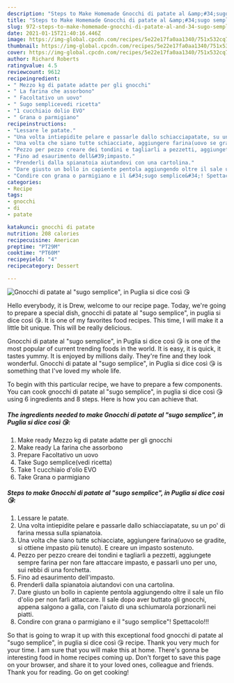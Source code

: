 ```yaml
---
description: "Steps to Make Homemade Gnocchi di patate al &amp;#34;sugo semplice&amp;#34;, in Puglia si dice così 😘"
title: "Steps to Make Homemade Gnocchi di patate al &amp;#34;sugo semplice&amp;#34;, in Puglia si dice così 😘"
slug: 972-steps-to-make-homemade-gnocchi-di-patate-al-and-34-sugo-semplice-and-34-in-puglia-si-dice-cosi
date: 2021-01-15T21:40:16.446Z
image: https://img-global.cpcdn.com/recipes/5e22e17fa0aa1340/751x532cq70/gnocchi-di-patate-al-sugo-semplice-in-puglia-si-dice-cosi-😘-recipe-main-photo.jpg
thumbnail: https://img-global.cpcdn.com/recipes/5e22e17fa0aa1340/751x532cq70/gnocchi-di-patate-al-sugo-semplice-in-puglia-si-dice-cosi-😘-recipe-main-photo.jpg
cover: https://img-global.cpcdn.com/recipes/5e22e17fa0aa1340/751x532cq70/gnocchi-di-patate-al-sugo-semplice-in-puglia-si-dice-cosi-😘-recipe-main-photo.jpg
author: Richard Roberts
ratingvalue: 4.5
reviewcount: 9612
recipeingredient:
- " Mezzo kg di patate adatte per gli gnocchi"
- " La farina che assorbono"
- " Facoltativo un uovo"
- " Sugo semplicevedi ricetta"
- "1 cucchiaio dolio EVO"
- " Grana o parmigiano"
recipeinstructions:
- "Lessare le patate."
- "Una volta intiepidite pelare e passarle dallo schiacciapatate, su un po&#39; di farina messa sulla spianatoia."
- "Una volta che siano tutte schiacciate, aggiungere farina(uovo se gradite, si ottiene impasto più tenuto). E creare un impasto sostenuto."
- "Pezzo per pezzo creare dei tondini e tagliarli a pezzetti, aggiungete sempre farina per non fare attaccare impasto, e passarli uno per uno, sui rebbi di una forchetta."
- "Fino ad esaurimento dell&#39;impasto."
- "Prenderli dalla spianatoia aiutandovi con una cartolina."
- "Dare giusto un bollo in capiente pentola aggiungendo oltre il sale un filo d&#39;olio per non farli attaccare. Il sale dopo aver buttato gli gnocchi, appena salgono a galla, con l&#39;aiuto di una schiumarola porzionarli nei piatti."
- "Condire con grana o parmigiano e il &#34;sugo semplice&#34;! Spettacolo!!!"
categories:
- Recipe
tags:
- gnocchi
- di
- patate

katakunci: gnocchi di patate 
nutrition: 208 calories
recipecuisine: American
preptime: "PT29M"
cooktime: "PT60M"
recipeyield: "4"
recipecategory: Dessert

---
```



![Gnocchi di patate al &#34;sugo semplice&#34;, in Puglia si dice così 😘](https://img-global.cpcdn.com/recipes/5e22e17fa0aa1340/751x532cq70/gnocchi-di-patate-al-sugo-semplice-in-puglia-si-dice-cosi-😘-recipe-main-photo.jpg)

Hello everybody, it is Drew, welcome to our recipe page. Today, we're going to prepare a special dish, gnocchi di patate al &#34;sugo semplice&#34;, in puglia si dice così 😘. It is one of my favorites food recipes. This time, I will make it a little bit unique. This will be really delicious.

Gnocchi di patate al &#34;sugo semplice&#34;, in Puglia si dice così 😘 is one of the most popular of current trending foods in the world. It is easy, it is quick, it tastes yummy. It is enjoyed by millions daily. They're fine and they look wonderful. Gnocchi di patate al &#34;sugo semplice&#34;, in Puglia si dice così 😘 is something that I've loved my whole life.




To begin with this particular recipe, we have to prepare a few components. You can cook gnocchi di patate al &#34;sugo semplice&#34;, in puglia si dice così 😘 using 6 ingredients and 8 steps. Here is how you can achieve that.

<!--inarticleads1-->

##### The ingredients needed to make Gnocchi di patate al &#34;sugo semplice&#34;, in Puglia si dice così 😘:

1. Make ready  Mezzo kg di patate adatte per gli gnocchi
1. Make ready  La farina che assorbono
1. Prepare  Facoltativo un uovo
1. Take  Sugo semplice(vedi ricetta)
1. Take 1 cucchiaio d&#39;olio EVO
1. Take  Grana o parmigiano




<!--inarticleads2-->

##### Steps to make Gnocchi di patate al &#34;sugo semplice&#34;, in Puglia si dice così 😘:

1. Lessare le patate.
1. Una volta intiepidite pelare e passarle dallo schiacciapatate, su un po&#39; di farina messa sulla spianatoia.
1. Una volta che siano tutte schiacciate, aggiungere farina(uovo se gradite, si ottiene impasto più tenuto). E creare un impasto sostenuto.
1. Pezzo per pezzo creare dei tondini e tagliarli a pezzetti, aggiungete sempre farina per non fare attaccare impasto, e passarli uno per uno, sui rebbi di una forchetta.
1. Fino ad esaurimento dell&#39;impasto.
1. Prenderli dalla spianatoia aiutandovi con una cartolina.
1. Dare giusto un bollo in capiente pentola aggiungendo oltre il sale un filo d&#39;olio per non farli attaccare. Il sale dopo aver buttato gli gnocchi, appena salgono a galla, con l&#39;aiuto di una schiumarola porzionarli nei piatti.
1. Condire con grana o parmigiano e il &#34;sugo semplice&#34;! Spettacolo!!!




So that is going to wrap it up with this exceptional food gnocchi di patate al &#34;sugo semplice&#34;, in puglia si dice così 😘 recipe. Thank you very much for your time. I am sure that you will make this at home. There's gonna be interesting food in home recipes coming up. Don't forget to save this page on your browser, and share it to your loved ones, colleague and friends. Thank you for reading. Go on get cooking!
